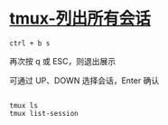 
# [tmux-列出所有会话](../index/tmux.md#tmux-列出所有会话)

```
ctrl + b s

```
再次按 q 或 ESC，则退出展示

可通过 UP、DOWN 选择会话，Enter 确认

```

tmux ls
tmux list-session

```